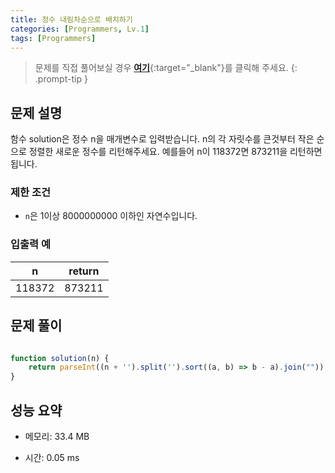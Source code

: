 ```yaml
---
title: 정수 내림차순으로 배치하기
categories: [Programmers, Lv.1]
tags: [Programmers]
---
```


> 문제를 직접 풀어보실 경우 [**여기**](https://school.programmers.co.kr/learn/courses/30/lessons/12933){:target="_blank"}를 클릭해 주세요.
{: .prompt-tip }

## 문제 설명

<p>함수 solution은 정수 n을 매개변수로 입력받습니다. n의 각 자릿수를 큰것부터 작은 순으로 정렬한 새로운 정수를 리턴해주세요. 예를들어 n이 118372면 873211을 리턴하면 됩니다.</p>

### 제한 조건

<ul>
<li><code>n</code>은 1이상 8000000000 이하인 자연수입니다.</li>
</ul>

### 입출력 예
<div class="table-wrapper"><table>
        <thead><tr>
<th>n</th>
<th style="text-align: center">return</th>
</tr>
</thead>
        <tbody><tr>
<td>118372</td>
<td style="text-align: center">873211</td>
</tr>
</tbody>
      </table></div>

## 문제 풀이

```js

function solution(n) {
    return parseInt((n + '').split('').sort((a, b) => b - a).join(""));
}

```

## 성능 요약

- 메모리: 33.4 MB

- 시간: 0.05 ms

